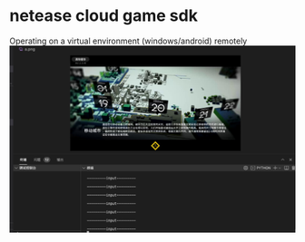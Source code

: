# netease cloud game sdk

Operating on a virtual environment (windows/android) remotely
![demo](demo.jpg)
